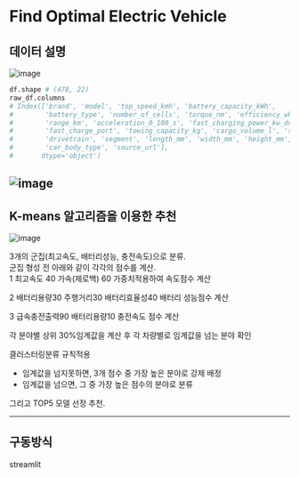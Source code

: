 # **Find Optimal Electric Vehicle**  

## 데이터 설명
![image](https://postfiles.pstatic.net/MjAyNTA3MTdfNjUg/MDAxNzUyNzM5MDQ5NjA3.LWF6kUQQEAyK4zfA63YNGbAIVvl98t7gktGsT_RiKQYg.Zhj-luAmPsikNebXUe_1UvyN6mNpAZuba6E0jcW2RwEg.PNG/%EB%8D%B0%EC%9D%B4%ED%84%B0%EC%85%8B%EC%84%A4%EB%AA%85.png?type=w773)
```python
df.shape # (478, 22)
raw_df.columns
# Index(['brand', 'model', 'top_speed_kmh', 'battery_capacity_kWh',
#        'battery_type', 'number_of_cells', 'torque_nm', 'efficiency_wh_per_km',
#        'range_km', 'acceleration_0_100_s', 'fast_charging_power_kw_dc',
#        'fast_charge_port', 'towing_capacity_kg', 'cargo_volume_l', 'seats',
#        'drivetrain', 'segment', 'length_mm', 'width_mm', 'height_mm',
#        'car_body_type', 'source_url'],
#       dtype='object')
```
![image](https://postfiles.pstatic.net/MjAyNTA3MTdfMjU1/MDAxNzUyNzM5NTMwMTM3._k8jbd0n1IH32o3uS2LCPL8IGYHkZgwvrKurX_UpXpgg.5yOhHt7qSLrGRvy_-2WvxwHkzsKWPp1kZzFbxC4uduQg.PNG/corr.png?type=w773)
---
## K-means 알고리즘을 이용한 추천  

![image](https://cdn.prod.website-files.com/5f1008192dda2baf6f4e16c3/60ab5871a7fd8d9b4f013185_behind%20the%20algorithm_user%20clustering.png)

3개의 군집(최고속도, 배터리성능, 충전속도)으로 분류.  
군집 형성 전 아래와 같이 각각의 점수를 계산.  
1 최고속도 40 가속(제로백) 60 가중치적용하여 속도점수 계산  

2 배터리용량30 주행거리30 배터리효율성40 배터리 성능점수 계산  

3 급속충전출력90 배터리용량10 충전속도 점수 계산  
  
각 분야별 상위 30%임계값을 계산 후 각 차량별로 임계값을 넘는 분야 확인  
  
클러스터링분류 규칙적용
- 임계값을 넘지못하면, 3개 점수 중 가장 높은 분야로 강제 배정  
- 임계값을 넘으면, 그 중 가장 높은 점수의 분야로 분류  
  
그리고 TOP5 모델 선정 추천.

---
## 구동방식
streamlit
